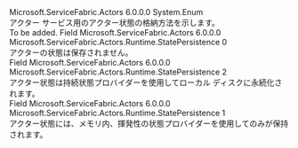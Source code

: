 <Type Name="StatePersistence" FullName="Microsoft.ServiceFabric.Actors.Runtime.StatePersistence">
  <TypeSignature Language="C#" Value="public enum StatePersistence" />
  <TypeSignature Language="ILAsm" Value=".class public auto ansi sealed StatePersistence extends System.Enum" />
  <TypeSignature Language="DocId" Value="T:Microsoft.ServiceFabric.Actors.Runtime.StatePersistence" />
  <TypeSignature Language="VB.NET" Value="Public Enum StatePersistence" />
  <TypeSignature Language="F#" Value="type StatePersistence = " />
  <AssemblyInfo>
    <AssemblyName>Microsoft.ServiceFabric.Actors</AssemblyName>
    <AssemblyVersion>6.0.0.0</AssemblyVersion>
  </AssemblyInfo>
  <Base>
    <BaseTypeName>System.Enum</BaseTypeName>
  </Base>
  <Docs>
    <summary>
            アクター サービス用のアクター状態の格納方法を示します。
            </summary>
    <remarks>To be added.</remarks>
  </Docs>
  <Members>
    <Member MemberName="None">
      <MemberSignature Language="C#" Value="None" />
      <MemberSignature Language="ILAsm" Value=".field public static literal valuetype Microsoft.ServiceFabric.Actors.Runtime.StatePersistence None = int32(0)" />
      <MemberSignature Language="DocId" Value="F:Microsoft.ServiceFabric.Actors.Runtime.StatePersistence.None" />
      <MemberSignature Language="VB.NET" Value="None" />
      <MemberSignature Language="F#" Value="None = 0" Usage="Microsoft.ServiceFabric.Actors.Runtime.StatePersistence.None" />
      <MemberType>Field</MemberType>
      <AssemblyInfo>
        <AssemblyName>Microsoft.ServiceFabric.Actors</AssemblyName>
        <AssemblyVersion>6.0.0.0</AssemblyVersion>
      </AssemblyInfo>
      <ReturnValue>
        <ReturnType>Microsoft.ServiceFabric.Actors.Runtime.StatePersistence</ReturnType>
      </ReturnValue>
      <MemberValue>0</MemberValue>
      <Docs>
        <summary>
            アクターの状態は保存されません。
            </summary>
      </Docs>
    </Member>
    <Member MemberName="Persisted">
      <MemberSignature Language="C#" Value="Persisted" />
      <MemberSignature Language="ILAsm" Value=".field public static literal valuetype Microsoft.ServiceFabric.Actors.Runtime.StatePersistence Persisted = int32(2)" />
      <MemberSignature Language="DocId" Value="F:Microsoft.ServiceFabric.Actors.Runtime.StatePersistence.Persisted" />
      <MemberSignature Language="VB.NET" Value="Persisted" />
      <MemberSignature Language="F#" Value="Persisted = 2" Usage="Microsoft.ServiceFabric.Actors.Runtime.StatePersistence.Persisted" />
      <MemberType>Field</MemberType>
      <AssemblyInfo>
        <AssemblyName>Microsoft.ServiceFabric.Actors</AssemblyName>
        <AssemblyVersion>6.0.0.0</AssemblyVersion>
      </AssemblyInfo>
      <ReturnValue>
        <ReturnType>Microsoft.ServiceFabric.Actors.Runtime.StatePersistence</ReturnType>
      </ReturnValue>
      <MemberValue>2</MemberValue>
      <Docs>
        <summary>
            アクター状態は持続状態プロバイダーを使用してローカル ディスクに永続化されます。
            </summary>
      </Docs>
    </Member>
    <Member MemberName="Volatile">
      <MemberSignature Language="C#" Value="Volatile" />
      <MemberSignature Language="ILAsm" Value=".field public static literal valuetype Microsoft.ServiceFabric.Actors.Runtime.StatePersistence Volatile = int32(1)" />
      <MemberSignature Language="DocId" Value="F:Microsoft.ServiceFabric.Actors.Runtime.StatePersistence.Volatile" />
      <MemberSignature Language="VB.NET" Value="Volatile" />
      <MemberSignature Language="F#" Value="Volatile = 1" Usage="Microsoft.ServiceFabric.Actors.Runtime.StatePersistence.Volatile" />
      <MemberType>Field</MemberType>
      <AssemblyInfo>
        <AssemblyName>Microsoft.ServiceFabric.Actors</AssemblyName>
        <AssemblyVersion>6.0.0.0</AssemblyVersion>
      </AssemblyInfo>
      <ReturnValue>
        <ReturnType>Microsoft.ServiceFabric.Actors.Runtime.StatePersistence</ReturnType>
      </ReturnValue>
      <MemberValue>1</MemberValue>
      <Docs>
        <summary>
            アクター状態には、メモリ内、揮発性の状態プロバイダーを使用してのみが保持されます。
            </summary>
      </Docs>
    </Member>
  </Members>
</Type>